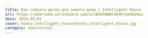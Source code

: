```yaml
---
title: Как собрать щиток для умного дома | Intelligent House
url: https://peertube.wirenboard.com/w/1BXDYWWAcmk4hYom461bw1
date: 2024-05-01
cover: howto_intelligent_house/howto_intelligent_house.jpg
category: educational
---
```

